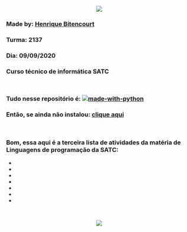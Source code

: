 <p align = "center">
    <a href="https://web.satc.edu.br" target="_blank">
        <img src="https://web.satc.edu.br/wp-content/uploads/2019/04/cropped-logoasatc.png">
    </a>
</p>

### Made by: [Henrique Bitencourt](https://www.instagram.com/hxnrxqxx._/)
### Turma: 2137
### Dia: 09/09/2020
### Curso técnico de informática SATC

<a href="https://wa.me/5548996971730" target="_blank">
    <img src="https://cdn.icon-icons.com/icons2/1584/PNG/128/3721678-whatsapp_108065.png" width="15px" heitgh="15px">
</a>
<br>

### Tudo nesse repositório é: [![made-with-python](https://img.shields.io/badge/Feito%20com-Python%203-darkgreen)](https://www.python.org)

### Então, se ainda não instalou: [clique aqui](https://wiki.python.org/moin/BeginnersGuide)

<br>

### Bom, essa aqui é a terceira lista de atividades da matéria de Linguagens de programação da SATC: 
*
*
*
*
*
*
*
<br>

<p align = "center">
    <img src="https://media.giphy.com/media/3oriO01iyPI9sEn3Pi/giphy.gif" />
</p>